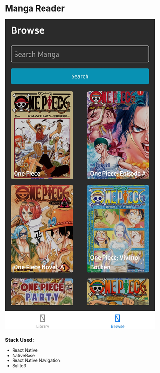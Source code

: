 # Manga Reader

![App Photo](./public/app.png)

### Stack Used:
- React Native
- NativeBase
- React Native Navigation
- Sqlite3
